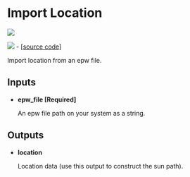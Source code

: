 # Import Location

![](../../images/components/Import\_Location.png)

![](../../images/icons/Import\_Location.png) - [\[source code\]](https://github.com/ladybug-tools/ladybug-grasshopper/blob/master/ladybug\_grasshopper/src/LB%20Import%20Location.py)

Import location from an epw file.

## Inputs

*   **epw\_file \[Required]**

    An epw file path on your system as a string.&#x20;

## Outputs

*   **location**

    Location data (use this output to construct the sun path).&#x20;
